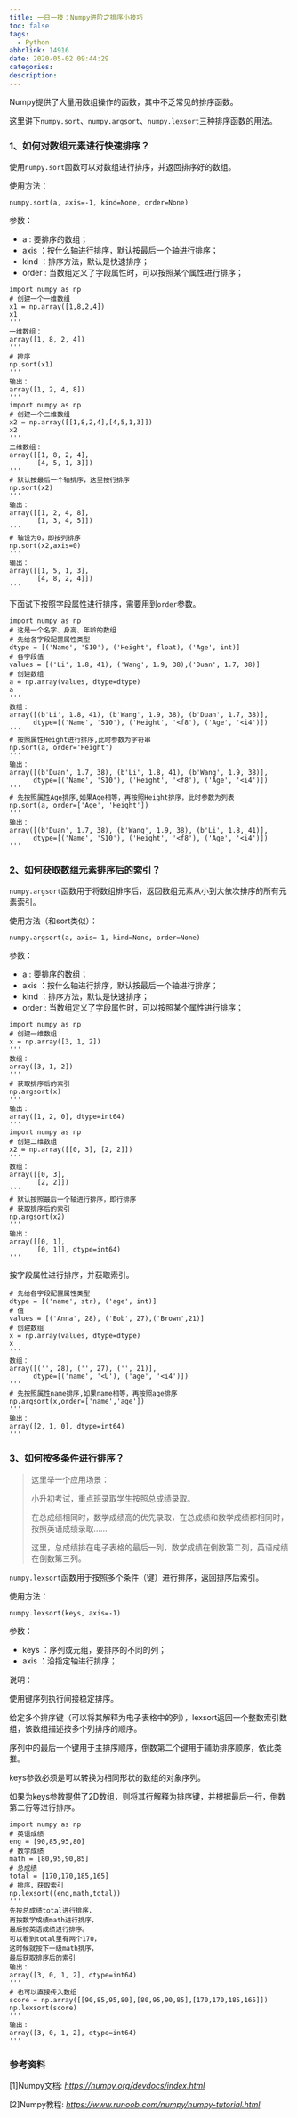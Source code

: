 ```yaml
---
title: 一日一技：Numpy进阶之排序小技巧
toc: false
tags:
  - Python
abbrlink: 14916
date: 2020-05-02 09:44:29
categories:
description:
---
```


Numpy提供了大量用数组操作的函数，其中不乏常见的排序函数。

这里讲下`numpy.sort`、`numpy.argsort`、`numpy.lexsort`三种排序函数的用法。

### 1、如何对数组元素进行快速排序？

使用`numpy.sort`函数可以对数组进行排序，并返回排序好的数组。

使用方法：

```
numpy.sort(a, axis=-1, kind=None, order=None)
```

参数：

- a : 要排序的数组；
- axis ：按什么轴进行排序，默认按最后一个轴进行排序；
- kind ：排序方法，默认是快速排序；
- order :  当数组定义了字段属性时，可以按照某个属性进行排序；

```
import numpy as np
# 创建一个一维数组
x1 = np.array([1,8,2,4])
x1
'''
一维数组：
array([1, 8, 2, 4])
'''
# 排序
np.sort(x1)
'''
输出：
array([1, 2, 4, 8])
'''
import numpy as np
# 创建一个二维数组
x2 = np.array([[1,8,2,4],[4,5,1,3]])
x2
'''
二维数组：
array([[1, 8, 2, 4],
       [4, 5, 1, 3]])
'''
# 默认按最后一个轴排序，这里按行排序
np.sort(x2)
'''
输出：
array([[1, 2, 4, 8],
       [1, 3, 4, 5]])
'''
# 轴设为0，即按列排序
np.sort(x2,axis=0)
'''
输出：
array([[1, 5, 1, 3],
       [4, 8, 2, 4]])
'''
```

下面试下按照字段属性进行排序，需要用到`order`参数。

```
import numpy as np
# 这是一个名字、身高、年龄的数组
# 先给各字段配置属性类型
dtype = [('Name', 'S10'), ('Height', float), ('Age', int)]
# 各字段值
values = [('Li', 1.8, 41), ('Wang', 1.9, 38),('Duan', 1.7, 38)]
# 创建数组
a = np.array(values, dtype=dtype)
a
'''
数组：
array([(b'Li', 1.8, 41), (b'Wang', 1.9, 38), (b'Duan', 1.7, 38)],
      dtype=[('Name', 'S10'), ('Height', '<f8'), ('Age', '<i4')])
'''
# 按照属性Height进行排序,此时参数为字符串          
np.sort(a, order='Height')     
'''
输出：
array([(b'Duan', 1.7, 38), (b'Li', 1.8, 41), (b'Wang', 1.9, 38)],
      dtype=[('Name', 'S10'), ('Height', '<f8'), ('Age', '<i4')])
'''
# 先按照属性Age排序,如果Age相等，再按照Height排序，此时参数为列表     
np.sort(a, order=['Age', 'Height']) 
'''
输出：
array([(b'Duan', 1.7, 38), (b'Wang', 1.9, 38), (b'Li', 1.8, 41)],
      dtype=[('Name', 'S10'), ('Height', '<f8'), ('Age', '<i4')])
'''
```

### 2、如何获取数组元素排序后的索引？

`numpy.argsort`函数用于将数组排序后，返回数组元素从小到大依次排序的所有元素索引。

使用方法（和sort类似）：

```
numpy.argsort(a, axis=-1, kind=None, order=None)
```

参数：

- a : 要排序的数组；
- axis ：按什么轴进行排序，默认按最后一个轴进行排序；
- kind ：排序方法，默认是快速排序；
- order :  当数组定义了字段属性时，可以按照某个属性进行排序；

```
import numpy as np
# 创建一维数组
x = np.array([3, 1, 2])
'''
数组：
array([3, 1, 2])
'''
# 获取排序后的索引
np.argsort(x)
'''
输出：
array([1, 2, 0], dtype=int64)
'''
import numpy as np
# 创建二维数组
x2 = np.array([[0, 3], [2, 2]])
'''
数组：
array([[0, 3],
       [2, 2]])
'''
# 默认按照最后一个轴进行排序，即行排序
# 获取排序后的索引
np.argsort(x2)
'''
输出：
array([[0, 1],
       [0, 1]], dtype=int64)
'''
```

按字段属性进行排序，并获取索引。

```
# 先给各字段配置属性类型
dtype = [('name', str), ('age', int)]
# 值
values = [('Anna', 28), ('Bob', 27),('Brown',21)]
# 创建数组
x = np.array(values, dtype=dtype)
x
'''
数组：
array([('', 28), ('', 27), ('', 21)],
      dtype=[('name', '<U'), ('age', '<i4')])
'''
# 先按照属性name排序,如果name相等，再按照age排序
np.argsort(x,order=['name','age'])
'''
输出：
array([2, 1, 0], dtype=int64)
'''
```

### 3、如何按多条件进行排序？

> 这里举一个应用场景：
>
> 小升初考试，重点班录取学生按照总成绩录取。
>
> 在总成绩相同时，数学成绩高的优先录取，在总成绩和数学成绩都相同时，按照英语成绩录取…… 
>
> 这里，总成绩排在电子表格的最后一列，数学成绩在倒数第二列，英语成绩在倒数第三列。

`numpy.lexsort`函数用于按照多个条件（键）进行排序，返回排序后索引。

使用方法：

```
numpy.lexsort(keys, axis=-1)
```

参数：

- keys ：序列或元组，要排序的不同的列；
- axis ：沿指定轴进行排序；

说明： 

使用键序列执行间接稳定排序。

给定多个排序键（可以将其解释为电子表格中的列），lexsort返回一个整数索引数组，该数组描述按多个列排序的顺序。

序列中的最后一个键用于主排序顺序，倒数第二个键用于辅助排序顺序，依此类推。

keys参数必须是可以转换为相同形状的数组的对象序列。

如果为keys参数提供了2D数组，则将其行解释为排序键，并根据最后一行，倒数第二行等进行排序。

```
import numpy as np
# 英语成绩
eng = [90,85,95,80]
# 数学成绩
math = [80,95,90,85]
# 总成绩
total = [170,170,185,165]
# 排序，获取索引
np.lexsort((eng,math,total))
'''
先按总成绩total进行排序，
再按数学成绩math进行排序，
最后按英语成绩进行排序。
可以看到total里有两个170，
这时候就按下一级math排序，
最后获取排序后的索引
输出：
array([3, 0, 1, 2], dtype=int64)
'''
# 也可以直接传入数组
score = np.array([[90,85,95,80],[80,95,90,85],[170,170,185,165]])
np.lexsort(score)
'''
输出：
array([3, 0, 1, 2], dtype=int64)
'''
```



### 参考资料

[1]Numpy文档: *https://numpy.org/devdocs/index.html*

[2]Numpy教程: *https://www.runoob.com/numpy/numpy-tutorial.html*